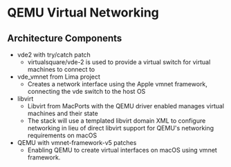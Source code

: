 QEMU Virtual Networking
===

Architecture Components
---
- vde2 with try/catch patch
    - virtualsquare/vde-2 is used to provide a virtual switch for virtual machines to connect to
- vde_vmnet from Lima project
    - Creates a network interface using the Apple vmnet framework, connecting the vde switch to the host OS
- libvirt
    - Libvirt from MacPorts with the QEMU driver enabled manages virtual machines and their state
    -  The stack will use a templated libvirt domain XML to configure networking in lieu of direct libvirt support for QEMU's networking requirements on macOS
- QEMU with vmnet-framework-v5 patches
    - Enabling QEMU to create virtual interfaces on macOS using vmnet framework.
